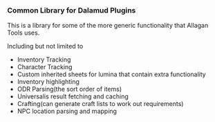 ﻿### Common Library for Dalamud Plugins

This is a library for some of the more generic functionality that Allagan Tools uses.

Including but not limited to
- Inventory Tracking
- Character Tracking
- Custom inherited sheets for lumina that contain extra functionality
- Inventory highlighting
- ODR Parsing(the sort order of items)
- Universalis result fetching and caching
- Crafting(can generate craft lists to work out requirements)
- NPC location parsing and mapping
